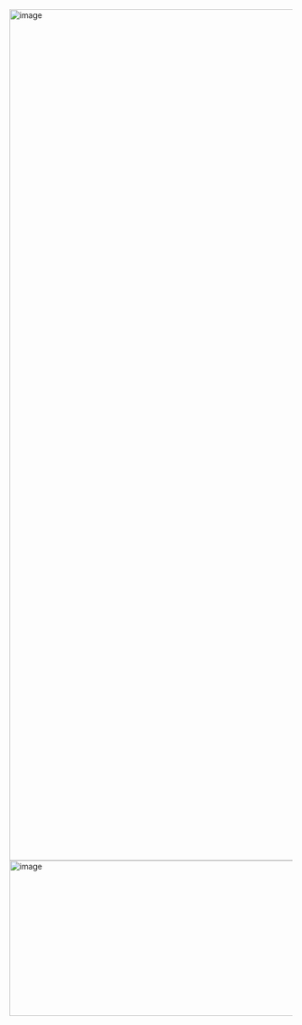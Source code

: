 <img width="2560" height="1516" alt="image" src="https://github.com/user-attachments/assets/6a665989-09b0-4451-bc89-7e88f6ae65fb" />
<img width="1174" height="277" alt="image" src="https://github.com/user-attachments/assets/7563f981-030b-4768-9fa2-a32fe060a974" />

